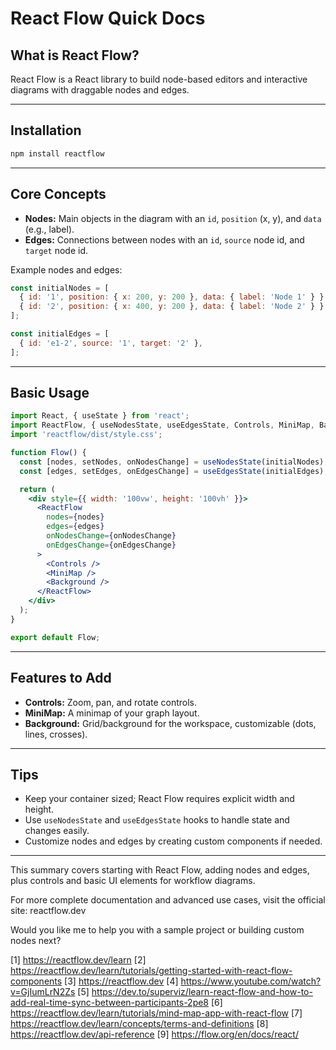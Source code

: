 # React Flow Quick Docs

## What is React Flow?
React Flow is a React library to build node-based editors and interactive diagrams with draggable nodes and edges.

***

## Installation

```bash
npm install reactflow
```

***

## Core Concepts

- **Nodes:** Main objects in the diagram with an `id`, `position` (x, y), and `data` (e.g., label).
- **Edges:** Connections between nodes with an `id`, `source` node id, and `target` node id.

Example nodes and edges:

```js
const initialNodes = [
  { id: '1', position: { x: 200, y: 200 }, data: { label: 'Node 1' } },
  { id: '2', position: { x: 400, y: 200 }, data: { label: 'Node 2' } },
];

const initialEdges = [
  { id: 'e1-2', source: '1', target: '2' },
];
```

***

## Basic Usage

```jsx
import React, { useState } from 'react';
import ReactFlow, { useNodesState, useEdgesState, Controls, MiniMap, Background } from 'reactflow';
import 'reactflow/dist/style.css';

function Flow() {
  const [nodes, setNodes, onNodesChange] = useNodesState(initialNodes);
  const [edges, setEdges, onEdgesChange] = useEdgesState(initialEdges);

  return (
    <div style={{ width: '100vw', height: '100vh' }}>
      <ReactFlow
        nodes={nodes}
        edges={edges}
        onNodesChange={onNodesChange}
        onEdgesChange={onEdgesChange}
      >
        <Controls />
        <MiniMap />
        <Background />
      </ReactFlow>
    </div>
  );
}

export default Flow;
```

***

## Features to Add

- **Controls:** Zoom, pan, and rotate controls.
- **MiniMap:** A minimap of your graph layout.
- **Background:** Grid/background for the workspace, customizable (dots, lines, crosses).

***

## Tips

- Keep your container sized; React Flow requires explicit width and height.
- Use `useNodesState` and `useEdgesState` hooks to handle state and changes easily.
- Customize nodes and edges by creating custom components if needed.

***

This summary covers starting with React Flow, adding nodes and edges, plus controls and basic UI elements for workflow diagrams.

For more complete documentation and advanced use cases, visit the official site: reactflow.dev

Would you like me to help you with a sample project or building custom nodes next?

[1] https://reactflow.dev/learn
[2] https://reactflow.dev/learn/tutorials/getting-started-with-react-flow-components
[3] https://reactflow.dev
[4] https://www.youtube.com/watch?v=GjIumLrN2Zs
[5] https://dev.to/superviz/learn-react-flow-and-how-to-add-real-time-sync-between-participants-2pe8
[6] https://reactflow.dev/learn/tutorials/mind-map-app-with-react-flow
[7] https://reactflow.dev/learn/concepts/terms-and-definitions
[8] https://reactflow.dev/api-reference
[9] https://flow.org/en/docs/react/
